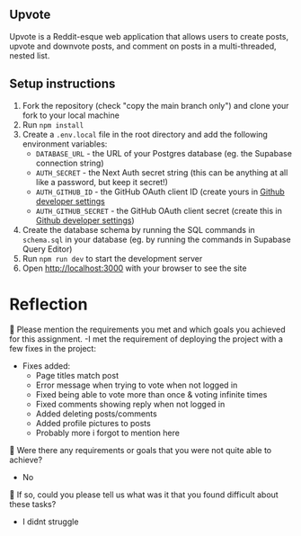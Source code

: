 ## Upvote

Upvote is a Reddit-esque web application that allows users to create posts, upvote and downvote posts, and comment on posts in a multi-threaded, nested list.

## Setup instructions

1. Fork the repository (check "copy the main branch only") and clone your fork to your local machine
2. Run `npm install`
3. Create a `.env.local` file in the root directory and add the following environment variables:
   - `DATABASE_URL` - the URL of your Postgres database (eg. the Supabase connection string)
   - `AUTH_SECRET` - the Next Auth secret string (this can be anything at all like a password, but keep it secret!)
   - `AUTH_GITHUB_ID` - the GitHub OAuth client ID (create yours in [Github developer settings](https://github.com/settings/developers)
   - `AUTH_GITHUB_SECRET` - the GitHub OAuth client secret (create this in [Github developer settings](https://github.com/settings/developers))
4. Create the database schema by running the SQL commands in `schema.sql` in your database (eg. by running the commands in Supabase Query Editor)
5. Run `npm run dev` to start the development server
6. Open [http://localhost:3000](http://localhost:3000) with your browser to see the site

# Reflection

🎯 Please mention the requirements you met and which goals you achieved for this assignment.
-I met the requirement of deploying the project with a few fixes in the project:
- Fixes added:
   - Page titles match post
   - Error message when trying to vote when not logged in
   - Fixed being able to vote more than once & voting infinite times
   - Fixed comments showing reply when not logged in
   - Added deleting posts/comments
   - Added profile pictures to posts
   - Probably more i forgot to mention here


🎯 Were there any requirements or goals that you were not quite able to achieve?
- No

🎯 If so, could you please tell us what was it that you found difficult about these tasks?
- I didnt struggle
